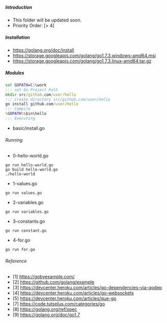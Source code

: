 ##### Introduction
- This folder will be updated soon. 
- Priority Order: [> 4]

##### Installation
- https://golang.org/doc/install
- https://storage.googleapis.com/golang/go1.7.3.windows-amd64.msi
- https://storage.googleapis.com/golang/go1.7.3.linux-amd64.tar.gz

##### Modules
```bat
set GOPATH=C:\work
::: set Go Project Path
mkdir src/github.com/user/hello
::: Create directory src/github.com/user/hello
go install github.com/user/hello
::: Compile 
%GOPATH%\bin\hello
::: Executing	
```
- basic/install.go

###### Running

- 0-hello-world.go
```shell
go run hello-world.go
go build hello-world.go
./hello-world
```

- 1-values.go
```shell
go run values.go
```

- 2-variables.go
```shell
go run variables.go
```

- 3-constants.go
```
go run constant.go 
```

- 4-for.go
```
go run for.go 
```


###### Reference
- [1] https://gobyexample.com/
- [2] https://github.com/golang/example
- [3] https://devcenter.heroku.com/articles/go-dependencies-via-godep
- [4] https://devcenter.heroku.com/articles/go-websockets
- [5] https://devcenter.heroku.com/articles/que-go
- [7] https://code.tutsplus.com/categories/go 
- [8] https://golang.org/ref/spec
- [9] https://golang.org/doc/go1.7
